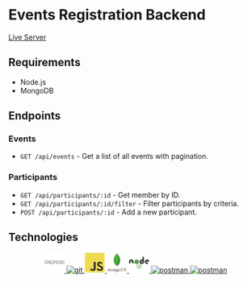 # Events Registration Backend

[Live Server](https://events-registration-app-be.onrender.com/api/events)

## Requirements

- Node.js
- MongoDB

## Endpoints

### Events

- `GET /api/events` - Get a list of all events with pagination.

### Participants

- `GET /api/participants/:id` - Get member by ID.
- `GET /api/participants/:id/filter` - Filter participants by criteria.
- `POST /api/participants/:id` - Add a new participant.

## Technologies

<p align="center"> <a href="https://expressjs.com" target="_blank" rel="noreferrer"> <img src="https://raw.githubusercontent.com/devicons/devicon/master/icons/express/express-original-wordmark.svg" alt="express" width="40" height="40"/> </a> <a href="https://git-scm.com/" target="_blank" rel="noreferrer"> <img src="https://www.vectorlogo.zone/logos/git-scm/git-scm-icon.svg" alt="git" width="40" height="40"/> </a> <a href="https://developer.mozilla.org/en-US/docs/Web/JavaScript" target="_blank" rel="noreferrer"> <img src="https://raw.githubusercontent.com/devicons/devicon/master/icons/javascript/javascript-original.svg" alt="javascript" width="40" height="40"/> </a> <a href="https://www.mongodb.com/" target="_blank" rel="noreferrer"> <img src="https://raw.githubusercontent.com/devicons/devicon/master/icons/mongodb/mongodb-original-wordmark.svg" alt="mongodb" width="40" height="40"/> </a> <a href="https://nodejs.org" target="_blank" rel="noreferrer"> <img src="https://raw.githubusercontent.com/devicons/devicon/master/icons/nodejs/nodejs-original-wordmark.svg" alt="nodejs" width="40" height="40"/> </a> <a href="https://postman.com" target="_blank" rel="noreferrer"> <img src="https://www.vectorlogo.zone/logos/getpostman/getpostman-icon.svg" alt="postman" width="40" height="40"/> </a> 
<a href="https://joi.dev/" target="_blank" rel="noreferrer"> <img src="https://joi.dev/_nuxt/img/joiTransparent.c5fc726.png" alt="postman" width="40" height="40"/> </a>
</p>